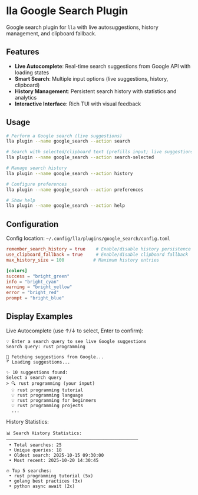 # lla Google Search Plugin

Google search plugin for `lla` with live autosuggestions, history management, and clipboard fallback.

## Features

- **Live Autocomplete**: Real-time search suggestions from Google API with loading states
- **Smart Search**: Multiple input options (live suggestions, history, clipboard)
- **History Management**: Persistent search history with statistics and analytics
- **Interactive Interface**: Rich TUI with visual feedback

## Usage

```bash
# Perform a Google search (live suggestions)
lla plugin --name google_search --action search

# Search with selected/clipboard text (prefills input; live suggestions)
lla plugin --name google_search --action search-selected

# Manage search history
lla plugin --name google_search --action history

# Configure preferences
lla plugin --name google_search --action preferences

# Show help
lla plugin --name google_search --action help
```

## Configuration

Config location: `~/.config/lla/plugins/google_search/config.toml`

```toml
remember_search_history = true    # Enable/disable history persistence
use_clipboard_fallback = true     # Enable/disable clipboard fallback
max_history_size = 100           # Maximum history entries

[colors]
success = "bright_green"
info = "bright_cyan"
warning = "bright_yellow"
error = "bright_red"
prompt = "bright_blue"
```

## Display Examples

Live Autocomplete (use ↑/↓ to select, Enter to confirm):

```
💡 Enter a search query to see live Google suggestions
Search query: rust programming

🔄 Fetching suggestions from Google...
⠋ Loading suggestions...

✨ 10 suggestions found:
Select a search query
> 🔍 rust programming (your input)
  💡 rust programming tutorial
  💡 rust programming language
  💡 rust programming for beginners
  💡 rust programming projects
  ...
```

History Statistics:

```
📊 Search History Statistics:
──────────────────────────────────────────────────
 • Total searches: 25
 • Unique queries: 18
 • Oldest search: 2025-10-15 09:30:00
 • Most recent: 2025-10-20 14:30:45

🔥 Top 5 searches:
 • rust programming tutorial (5x)
 • golang best practices (3x)
 • python async await (2x)
```
